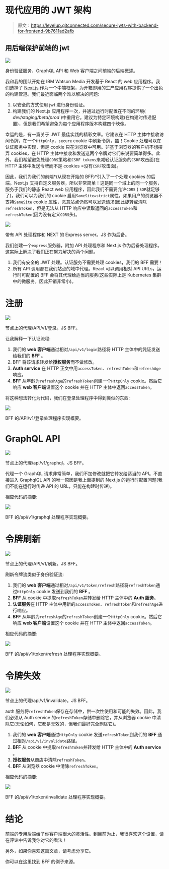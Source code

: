 # 现代应用的 JWT 架构

> 原文：<https://levelup.gitconnected.com/secure-jwts-with-backend-for-frontend-9b7611ad2afb>

## 用后端保护前端的 jwt

![](img/28a81903b2585b6f7c55b632e722b70a.png)

身份验证服务、GraphQL API 和 Web 客户端之间前端的后端概述。

我和我的团队开始在 IBM Watson Media 开发基于 React 的 web 应用程序。我们选择了 [Next.js](https://nextjs.org/) 作为一个中端框架，为开箱即用的生产应用程序提供了一个出色的构建管道。我们最近面临两个难以解决的问题:

1.  以安全的方式使用 jwt 进行身份验证。
2.  构建我们的 Next.js 应用程序一次，并通过运行时配置在不同的环境( *dev/staging/beta/prod* )中重用它。建议为特定环境构建(在构建时传递配置)，但是我们希望避免为每个应用程序版本构建四个映像。

幸运的是，有一篇关于 JWT 最佳实践的精彩文章。它建议在 HTTP 主体中接收访问令牌，在一个`HttpOnly`，`secure` cookie 中刷新令牌，酷！Cookie 处理可以在认证服务中实现，但是 cookie 只在浏览器中可用。非基于浏览器的客户机不想摆弄 cookies，在 HTTP 主体中接收和发送这两个令牌对它们来说要简单得多。此外，我们希望避免处理`CORS`策略和`CSRF tokens`来减轻认证服务的`CSRF`攻击面(在 HTTP 主体中发送令牌而不是 cookies =没有`CSRF`攻击面)。

因此，我们为我们的前端*(从现在开始的 BFF)*引入了一个处理 cookies 的后端。Next.js 支持自定义服务器，所以非常简单！这是同一个域上的同一个服务，服务于我们的静态 React web 应用程序，因此我们不需要允许`CORS` ( `SOP`就足够了)，我们可以为我们的 cookie 启用`SameSite=strict`属性。如果用户的浏览器不支持`SameSite` cookie 属性，恶意站点仍然可以发送请求(因此旋转或清除`refreshToken`，但是无法从 HTTP 响应中读取返回的`accessToken`和`refreshToken`(因为没有定义`CORS`头)。

![](img/a75eb390a3dbe1e8dca3b1fbe0e1c4f7.png)

带有 API 处理程序和 NEXT 的 Express server。JS 作为后备。

我们创建一个`express`服务器，附加 API 处理程序和 Next.js 作为后备处理程序。这实际上解决了我们正在努力解决的两个问题。

1.  我们有安全的 JWT 处理。认证服务不需要处理 cookies，我们的 BFF 需要！
2.  所有 API 调用都在我们站点的域中代理。React 可以调用相对 API URLs，运行时可配置的 BFF 会将其代理给适当的服务(这些实际上是 Kubernetes 集群中的微服务，因此开销非常小)。

# 注册

![](img/77d2d8ef13025f5a89f7673d06b42d24.png)

节点上的代理/API/v1/登录。JS BFF。

让我解释一下认证流程:

1.  我们的 **web 客户端**通过相对`/api/v1/login`路径将 HTTP 主体中的凭证发送给我们的 **BFF** 。
2.  BFF 将该请求转发给**授权服务**而不做修改。
3.  **Auth service** 在 HTTP 正文中用`accessToken`、`refreshToken`和`refreshAge`响应。
4.  **BFF** 从年龄为`refreshAge`的`refreshToken`创建一个`HttpOnly` cookie。然后它响应 **web 客户端**设置这个 cookie 并在 HTTP 主体中返回`accessToken`。

将这种想法转化为代码，我们在登录处理程序中得到类似的东西:

![](img/af4d0e1af5142090c687ce7b22f786d1.png)

BFF 的/API/v1/登录处理程序实现概要。

# GraphQL API

![](img/1f0354a3bd7c044912679c7ac10075e2.png)

节点上的代理/api/v1/graphql。JS BFF。

代理一个 GraphQL 请求非常简单，我们不加修改就把它转发给适当的 API。不直接进入 GraphqlQL API 的唯一原因是我上面提到的 Next.js 的运行时配置问题(我们不能在运行时传递 API 的 URL，只能在构建时传递)。

相应代码的摘要:

![](img/9b70f4e4fa3b15388c1efb5c97529d22.png)

BFF 的/api/v1/graphql 处理程序实现概要。

# 令牌刷新

![](img/4aa56b64326d521aa42eba00210c9919.png)

节点上的代理/API/v1/刷新。JS BFF。

刷新令牌流类似于身份验证流:

1.  我们的 **web 客户端**通过相对`/api/v1/token/refresh`路径将`refreshToken`通过`HttpOnly` cookie 发送到我们的 **BFF** 。
2.  **BFF** 从 cookie 中提取`refreshToken`并转发给 HTTP 主体中的 **Auth 服务**。
3.  **认证服务**在 HTTP 主体中用新的`accessToken`、`refreshToken`和`refreshAge`进行响应。
4.  **BFF** 从年龄为`refreshAge`的`refreshToken`创建一个`HttpOnly` cookie。然后它响应 **web 客户端**设置这个 cookie 并在 HTTP 主体中返回`accessToken`。

相应代码的摘要:

![](img/5c2e76e0008570364b1479b9a9560a67.png)

BFF 的/api/v1/token/refresh 处理程序实现概要。

# 令牌失效

![](img/7ee8c641d95e5a4d5af2e90c90170fee.png)

节点上的代理/api/v1/invalidate。JS BFF。

auth 服务将`refreshToken`保存在存储中，供一次性使用和可能的失效。因此，我们必须从 Auth service 的`refreshToken`存储中删除它，并从浏览器 cookie 中清除它(无论如何，它都是无效的，但我们最好完全删除它)。

1.  我们的 **web 客户端**通过`HttpOnly` cookie 发送`refreshToken`到我们的 **BFF** 通过相对`/api/v1/invalidate`路径。
2.  **BFF** 从 cookie 中提取`refreshToken`并转发给 HTTP 主体中的 **Auth service** 。
3.  **授权服务**从商店中清除`refreshToken`。
4.  **BFF** 从浏览器 cookie 中清除`refreshToken`。

相应代码的摘要:

![](img/a87669885bd816ad20f304b6d4efa94f.png)

BFF 的/api/v1/token/invalidate 处理程序实现概要。

# 结论

前端的专用后端给了你客户端很大的灵活性。到目前为止，我很喜欢这个设置，请在评论中告诉我你对它的看法！

另外，如果你喜欢这篇文章，请考虑分享它。

你可以在这里找到 BFF 的例子来源。